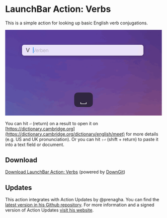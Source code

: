 # LaunchBar Action: Verbs

This is a simple action for looking up basic English verb conjugations. 

<img src="01.gif" width="790"/> 

You can hit `⏎` (return) on a result to open it on [https://dictionary.cambridge.org](https://dictionary.cambridge.org/dictionary/english/meet) for more details (e.g. US and UK pronunciation). Or you can hit `⇧⏎` (shift + return) to paste it into a text field or document.

## Download

[Download LaunchBar Action: Verbs](https://minhaskamal.github.io/DownGit/#/home?url=https://github.com/Ptujec/LaunchBar/tree/master/Verbs-Action) (powered by [DownGit](https://github.com/MinhasKamal/DownGit))

## Updates

This action integrates with Action Updates by @prenagha. You can find the [latest version in his Github repository](https://github.com/prenagha/launchbar). For more information and a signed version of Action Updates [visit his website](https://renaghan.com/launchbar/action-updates/).